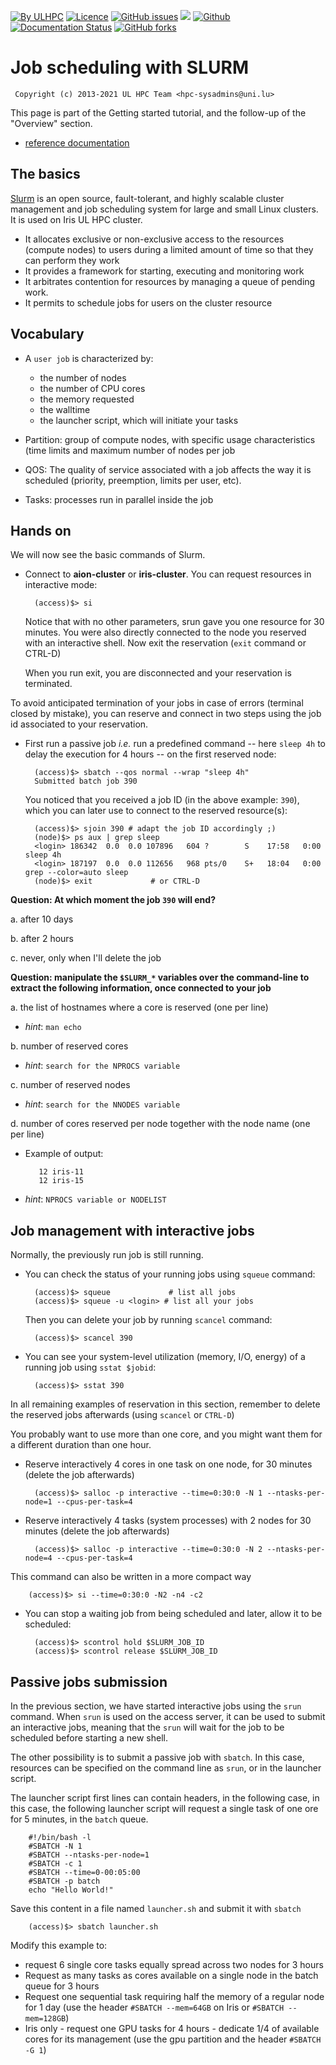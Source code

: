 [![By ULHPC](https://img.shields.io/badge/by-ULHPC-blue.svg)](https://hpc.uni.lu) [![Licence](https://img.shields.io/badge/license-GPL--3.0-blue.svg)](http://www.gnu.org/licenses/gpl-3.0.html) [![GitHub issues](https://img.shields.io/github/issues/ULHPC/tutorials.svg)](https://github.com/ULHPC/tutorials/issues/) [![](https://img.shields.io/badge/slides-PDF-red.svg)](https://github.com/ULHPC/tutorials/raw/devel/beginners/slides.pdf) [![Github](https://img.shields.io/badge/sources-github-green.svg)](https://github.com/ULHPC/tutorials/tree/devel/beginners/) [![Documentation Status](http://readthedocs.org/projects/ulhpc-tutorials/badge/?version=latest)](http://ulhpc-tutorials.readthedocs.io/en/latest/beginners/) [![GitHub forks](https://img.shields.io/github/stars/ULHPC/tutorials.svg?style=social&label=Star)](https://github.com/ULHPC/tutorials)

# Job scheduling with SLURM

     Copyright (c) 2013-2021 UL HPC Team <hpc-sysadmins@uni.lu>

This page is part of the Getting started tutorial, and the follow-up of the "Overview" section.

* [reference documentation](https://hpc-docs.uni.lu/slurm/)

## The basics

[Slurm](https://slurm.schedmd.com/) is an open source, fault-tolerant, and highly scalable cluster management and job scheduling system for large and small Linux clusters. It is used on Iris UL HPC cluster.

* It allocates exclusive or non-exclusive access to the resources (compute nodes) to users during a limited amount of time so that they can perform they work
* It provides a framework for starting, executing and monitoring work
* It arbitrates contention for resources by managing a queue of pending work.
* It permits to schedule jobs for users on the cluster resource

## Vocabulary

* A `user job` is characterized by:

    * the number of nodes
    * the number of CPU cores
    * the memory requested
    * the walltime
    * the launcher script, which will initiate your tasks


* Partition: group of compute nodes, with specific usage characteristics (time limits and maximum number of nodes per job

* QOS: The quality of service associated with a job affects the way it is scheduled (priority, preemption, limits per user, etc).

* Tasks: processes run in parallel inside the job

## Hands on

We will now see the basic commands of Slurm.

* Connect to **aion-cluster** or **iris-cluster**. You can request resources in interactive mode:

        (access)$> si

  Notice that with no other parameters, srun gave you one resource for 30 minutes. You were also directly connected to the node you reserved with an interactive shell.
  Now exit the reservation (`exit` command or CTRL-D)

  When you run exit, you are disconnected and your reservation is terminated.

To avoid anticipated termination of your jobs in case of errors (terminal closed by mistake),
you can reserve and connect in two steps using the job id associated to your reservation.

* First run a passive job _i.e._ run a predefined command -- here `sleep 4h` to delay the execution for 4 hours -- on the first reserved node:

        (access)$> sbatch --qos normal --wrap "sleep 4h"
        Submitted batch job 390

  You noticed that you received a job ID (in the above example: `390`), which you can later use to connect to the reserved resource(s):

        (access)$> sjoin 390 # adapt the job ID accordingly ;)
        (node)$> ps aux | grep sleep
        <login> 186342  0.0  0.0 107896   604 ?        S    17:58   0:00 sleep 4h
        <login> 187197  0.0  0.0 112656   968 pts/0    S+   18:04   0:00 grep --color=auto sleep
        (node)$> exit             # or CTRL-D

**Question: At which moment the job `390` will end?**

a. after 10 days

b. after 2 hours

c. never, only when I'll delete the job

**Question: manipulate the `$SLURM_*` variables over the command-line to extract the following information, once connected to your job**

a. the list of hostnames where a core is reserved (one per line)
   * _hint_: `man echo`

b. number of reserved cores
   * _hint_: `search for the NPROCS variable`

c. number of reserved nodes
   * _hint_: `search for the NNODES variable`

d. number of cores reserved per node together with the node name (one per line)
   * Example of output:

            12 iris-11
            12 iris-15

   * _hint_: `NPROCS variable or NODELIST`


## Job management with interactive jobs 

Normally, the previously run job is still running.

* You can check the status of your running jobs using `squeue` command:

        (access)$> squeue             # list all jobs
        (access)$> squeue -u <login> # list all your jobs

  Then you can delete your job by running `scancel` command:

        (access)$> scancel 390


* You can see your system-level utilization (memory, I/O, energy) of a running job using `sstat $jobid`:

        (access)$> sstat 390

In all remaining examples of reservation in this section, remember to delete the reserved jobs afterwards (using `scancel` or `CTRL-D`)

You probably want to use more than one core, and you might want them for a different duration than one hour.

* Reserve interactively 4 cores in one task on one node, for 30 minutes (delete the job afterwards)

        (access)$> salloc -p interactive --time=0:30:0 -N 1 --ntasks-per-node=1 --cpus-per-task=4

* Reserve interactively 4 tasks (system processes) with 2 nodes for 30 minutes (delete the job afterwards)

        (access)$> salloc -p interactive --time=0:30:0 -N 2 --ntasks-per-node=4 --cpus-per-task=4

This command can also be written in a more compact way

        (access)$> si --time=0:30:0 -N2 -n4 -c2


* You can stop a waiting job from being scheduled and later, allow it to be scheduled:

        (access)$> scontrol hold $SLURM_JOB_ID
        (access)$> scontrol release $SLURM_JOB_ID

## Passive jobs submission

In the previous section, we have started interactive jobs using the `srun` command.
When `srun` is used on the access server, it can be used to submit an interactive jobs, meaning that the `srun` will wait for the job to be scheduled before starting a new shell.

The other possibility is to submit a passive job with `sbatch`.
In this case, resources can be specified on the command line as `srun`, or in the launcher script.

The launcher script first lines can contain headers, in the following case, in this case, the following launcher script will request a single task of one ore for 5 minutes, in the `batch` queue.

        #!/bin/bash -l
        #SBATCH -N 1
        #SBATCH --ntasks-per-node=1
        #SBATCH -c 1
        #SBATCH --time=0-00:05:00
        #SBATCH -p batch
        echo "Hello World!"

Save this content in a file named `launcher.sh` and submit it with `sbatch`

        (access)$> sbatch launcher.sh

Modify this example to:

* request 6 single core tasks equally spread across two nodes for 3 hours
* Request as many tasks as cores available on a single node in the batch queue for 3 hours
* Request one sequential task requiring half the memory of a regular node for 1 day (use the header `#SBATCH --mem=64GB` on Iris or `#SBATCH --mem=128GB`)
* Iris only - request one GPU tasks for 4 hours - dedicate 1/4 of available cores for its management (use the gpu partition and the header `#SBATCH -G 1`)

